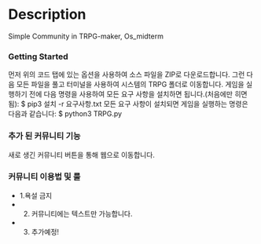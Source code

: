 # Description
Simple Community in TRPG-maker, Os_midterm
### Getting Started
먼저 위의 코드 탭에 있는 옵션을 사용하여 소스 파일을 ZIP로 다운로드합니다. 그런 다음 모든 파일을 풀고 터미널을 사용하여 시스템의 TRPG 폴더로 이동합니다. 게임을 실행하기 전에 다음 명령을 사용하여 모든 요구 사항을 설치하면 됩니다.(처음에만 히면 됨):
$ pip3 설치 -r 요구사항.txt
모든 요구 사항이 설치되면 게임을 실행하는 명령은 다음과 같습니다:
$ python3 TRPG.py
### 추가 된 커뮤니티 기능
새로 생긴 커뮤니티 버튼을 통해 웹으로 이동합니다.
### 커뮤니티 이용법 및 룰 
+ 1.욕설 금지
+ 2. 커뮤니티에는 텍스트만 가능합니다.
+ 3. 추가예정!

